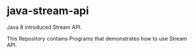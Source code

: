# java-stream-api
Java 8 introduced Stream API.  

This Repository contains Programs that demonstrates how to use Stream API.



